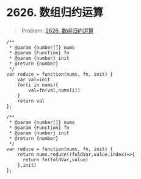 # 2626. 数组归约运算

> Problem: [2626. 数组归约运算](https://leetcode.cn/problems/array-reduce-transformation/description/)

```JS
/**
 * @param {number[]} nums
 * @param {Function} fn
 * @param {number} init
 * @return {number}
 */
var reduce = function(nums, fn, init) {
    var val=init
    for(i in nums){
        val=fn(val,nums[i])
    }
    return val
};
```

```JS
/**
 * @param {number[]} nums
 * @param {Function} fn
 * @param {number} init
 * @return {number}
 */
var reduce = function(nums, fn, init) {
    return nums.reduce((foldVar,value,index)=>{
      return fn(foldVar,value)
    },init)
};
```